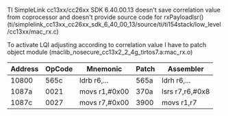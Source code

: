 TI SimpleLink cc13xx/cc26xx SDK 6.40.00.13 doesn't save correlation value from coprocessor and doesn't provide source code for rxPayloadIsr() 
(ti/simplelink_cc13xx_cc26xx_sdk_6_40_00_13/source/ti/ti154stack/low_level/cc13xx/mac_rx.c)

To activate LQI adjusting according to correlation value I have to patch object module (maclib_nosecure_cc13x2_2_4g_tirtos7.a:mac_rx.o)

| Address | OpCode | Mnemonic      | Patch | Assembler       |
|---------|--------|---------------|-------|-----------------|
| 10800   | 565c   | ldrb r6,...   | 565a  | ldrh r6,...     |
| 1087a   | 0021   | movs r1,#0x00 | 370a  | lsrs r7,r6,#0x8 |
| 1087c   | 0027   | movs r7,#0x00 | 3900  | movs r1,r7      |
